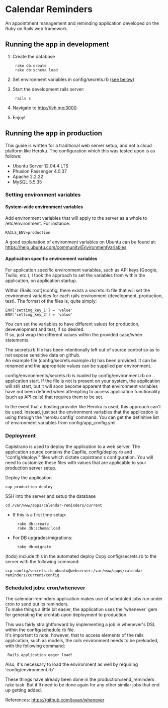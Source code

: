 # Calendar Reminders
An appointment management and reminding application developed on the Ruby on Rails web framework.

## Running the app in development
1. Create the database

        rake db:create
        rake db:schema load

2. Set environment variables in config/secrets.rb ([see below](#app_env_variables))

3. Start the development rails server:

        rails s

4. Navigate to http://lvh.me:3000.

5. Enjoy!

## Running the app in production

This guide is written for a traditional web server setup, and not a cloud platform like Heroku.
The configuration which this was tested upon is as follows:

* Ubuntu Server 12.04.4 LTS
* Phusion Passenger 4.0.37
* Apache 2.2.22
* MySQL 5.5.35

### Setting environment variables

#### System-wide environment variables
Add environment variables that will apply to the server as a whole to /etc/environment. 
For instance:

    RAILS_ENV=production

A good explanation of environment variables on Ubuntu can be found at: https://help.ubuntu.com/community/EnvironmentVariables

#### Application specific environment variables <a name="app_env_variables"></a>
For application specific environment variables, such as API keys (Google, Twilio, etc.), I took the approach to set the variables 
from within the application, on application startup.

Within {Rails.root}/config, there exists a secrets.rb file that will set the environment variables 
for each rails environment (development, production, test).  The format of the files is, quite simply:

    ENV['setting_key_1'] = 'value'
    ENV['setting_key_2'] = 'value'

You can set the variables to have different values for production, devevelopment and test, if so desired.  
If so, just wrap the different values within the provided case/when statements.

The secrets.rb file has been intentionally left out of source control so as to not expose sensitive data on github.  
An example file (config/secrets.example.rb) has been provided.  It can be renamed and the 
appropriate values can be supplied per environment.

config/environments/secrets.rb is loaded by config/environment.rb on application start.  If the file is not is
present on your system, the application will still start, but it will soon become apparent that environment variables 
have not been defined when attempting to access application functionality (such as API calls) that requires them to be set.

In the event that a hosting provider like Heroku is used, this approach can't be used.  Instead, just set 
the environment variables that the application is using through the 'heroku config' command. You can get
the definitive list of environment variables from config/app_config.yml.

### Deployment
Capistrano is used to deploy the application to a web server.  The application source contains the Capfile, 
config/deploy.rb and "config/deploy/." files which dictate capistrano's configuration. You will need
to customize these files with values that are applicable to your production server setup.

Deploy the application

    cap production deploy

SSH into the server and setup the database

    cd /var/www/apps/calendar-reminders/current

* If this is a first time setup:

        rake db:create
        rake db:schema:load 

* For DB upgrades/migrations:

        rake db:migrate

(todo) include this in the automated deploy
Copy config/secrets.rb to the server with the following command:

    scp config/secrets.rb ubuntu@webserver:/var/www/apps/calendar-reminders/current/config

### Scheduled jobs: cron/whenever
The calendar-reminders application makes use of scheduled jobs run under cron to send out its reminders.  
To make things a little bit easier, the application uses the 'whenever' gem for generating the crontab upon deployment to production.

This was fairly straightforward by implementing a job in whenever's DSL within the config/schedule.rb file.  
It's important to note, however, that to access elements of the rails application, such as models, the rails 
environment needs to be preloaded, with the following command:

     Rails.application.eager_load!

Also, it's necessary to load the environment as well by requiring 'config/environment.rb'

These things have already been done in the production:send_reminders rake task.  But it'll need to be done
again for any other similar jobs that end up getting added.

References: https://github.com/javan/whenever
